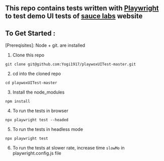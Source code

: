 ## This repo contains tests written with [Playwright](https://playwright.dev/) to test demo UI tests of [sauce labs](https://www.saucedemo.com/) website

## To Get Started :

[Prereqisites]: Node + git. are installed

1. Clone this repo 
```
git clone git@github.com:Yogi1917/playwoxUITest-master.git
```

2. cd into the cloned repo
```
cd playwoxUITest-master
```

3. Install the node_modules 
```
npm install
```

4. To run the tests in browser
```
npx playwright test --headed
``` 

5. To run the tests in headless mode 
```
npx playwright test
```

6. To run the tests at slower rate, increase time `slowMo` in playwright.config.js file

